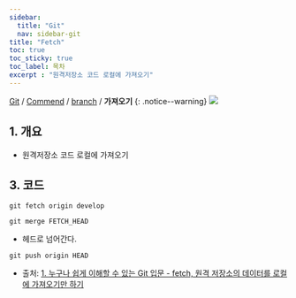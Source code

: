 ```yaml
---
sidebar:
  title: "Git"
  nav: sidebar-git
title: "Fetch"
toc: true
toc_sticky: true
toc_label: 목차
excerpt : "원격저장소 코드 로컬에 가져오기"
---
```

[Git](/git/) / [Commend](/git/commend/) / [branch](/git/commend/branch/) / **가져오기**
{: .notice--warning}
![](https://git-scm.com/images/logo@2x.png)

## 1. 개요
- 원격저장소 코드 로컬에 가져오기

## 3. 코드
```
git fetch origin develop
```

```
git merge FETCH_HEAD 
```
* 헤드로 넘어간다.

```
git push origin HEAD
```



- 출처: [1. 누구나 쉽게 이해할 수 있는 Git 입문 - fetch, 원격 저장소의 데이터를 로컬에 가져오기만 하기](https://backlog.com/git-tutorial/kr/stepup/stepup3_2.htmll)
